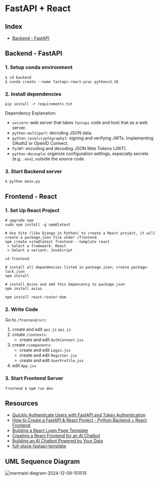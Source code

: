 # FastAPI + React

## Index
- [Backend - FastAPI](#backend---fastapi)

## Backend - FastAPI
### 1. Setup conda environment
```linux
$ cd backend
$ conda create --name fastapi-react-prac python=3.10
```
### 2. Install dependencies
```linux
pip install -r requirements.txt
```
Dependency Explanation:
- `uvicorn`: web server that takes `fastapi` code and host that as a web server.
- `python-multipart`: decoding JSON data.
- `python-jose[cryptography]`: signing and verifying JWTs. Implementing OAuth2 or OpenID Connect.
- `PyJWT`: encoding and decoding JSON Web Tokens (JWT).
- `python-decouple`: organize configuration settings, especially secrets (e.g. `.env`), outside the source code.

### 3. Start Backend server
```linux
$ python main.py 
```

## Frontend - React
### 1. Set Up React Project
```linux
# upgrade npm
sudo npm install -g npm@latest

# Use Vite (like Django in Python) to create a React project, it will create a package.json file under /frontend
npm create vite@latest frontend --template react
 > Select a framework: React
 > Select a variant: JavaScript

cd frontend

# install all dependencies listed in package.json; create package-lock.json
npm install

# install Axios and add this depencency to package.json
npm install axios

npm install react-router-dom
```
### 2. Write Code
Go to `/frontend/src`:
1. create and edit `api.js` `api.js`
2. create `/contexts`:
    - create and edit `AuthContext.jsx`
3. create `/components`:
    - create and edit `Login.jsx`
    - create and edit `Register.jsx`
    - create and edit `UserProfile.jsx`
4. edit `App.jsx`
### 3. Start Frontend Server
```linux
frontend $ npm run dev
```


## Resources
- [Quickly Authenticate Users with FastAPI and Token Authentication](https://www.youtube.com/watch?v=5GxQ1rLTwaU&ab_channel=AkamaiDeveloper)
- [How to Create a FastAPI & React Project - Python Backend + React Frontend](https://www.youtube.com/watch?v=aSdVU9-SxH4&ab_channel=TechWithTim)
- [Building a React Login Page Template](https://clerk.com/blog/building-a-react-login-page-template)
- [Creating a React Frontend for an AI Chatbot](https://medium.com/@codeawake/ai-chatbot-frontend-1823b9c78521)
- [Building an AI Chatbot Powered by Your Data](https://medium.com/@codeawake/ai-chatbot-5bd2fa3324e3)
- [full-stack-fastapi-template](https://github.com/fastapi/full-stack-fastapi-template/tree/master)

## UML Sequence Diagram
![mermaid-diagram-2024-12-09-151515](https://github.com/user-attachments/assets/265125cf-43a1-47b2-bf67-177d53b004d0)

